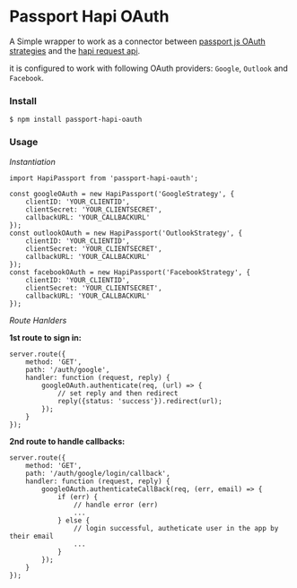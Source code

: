 Passport Hapi OAuth
===================

A Simple wrapper to work as a connector between [passport js OAuth strategies](http://www.passportjs.org/) and the [hapi request api](https://hapijs.com/api).

it is configured to work with following OAuth providers: `Google`, `Outlook` and `Facebook`.



### Install

```
$ npm install passport-hapi-oauth
```

### Usage

*Instantiation*
```
import HapiPassport from 'passport-hapi-oauth';

const googleOAuth = new HapiPassport('GoogleStrategy', {
	clientID: 'YOUR_CLIENTID',
	clientSecret: 'YOUR_CLIENTSECRET',
	callbackURL: 'YOUR_CALLBACKURL'
});
const outlookOAuth = new HapiPassport('OutlookStrategy', {
	clientID: 'YOUR_CLIENTID',
	clientSecret: 'YOUR_CLIENTSECRET',
	callbackURL: 'YOUR_CALLBACKURL'
});
const facebookOAuth = new HapiPassport('FacebookStrategy', {
	clientID: 'YOUR_CLIENTID',
	clientSecret: 'YOUR_CLIENTSECRET',
	callbackURL: 'YOUR_CALLBACKURL'
});

```

*Route Hanlders*

**1st route to sign in:**
```
server.route({
    method: 'GET',
    path: '/auth/google',
    handler: function (request, reply) {
        googleOAuth.authenticate(req, (url) => {
			// set reply and then redirect
			reply({status: 'success'}).redirect(url);
        });
    }
});
```
**2nd route to handle callbacks:**
```
server.route({
    method: 'GET',
    path: '/auth/google/login/callback',
    handler: function (request, reply) {
        googleOAuth.authenticateCallBack(req, (err, email) => {
            if (err) {
				// handle error (err)
				...                                            
            } else {
				// login successful, autheticate user in the app by their email
				...
			}				         
        }); 
    }
});
```

